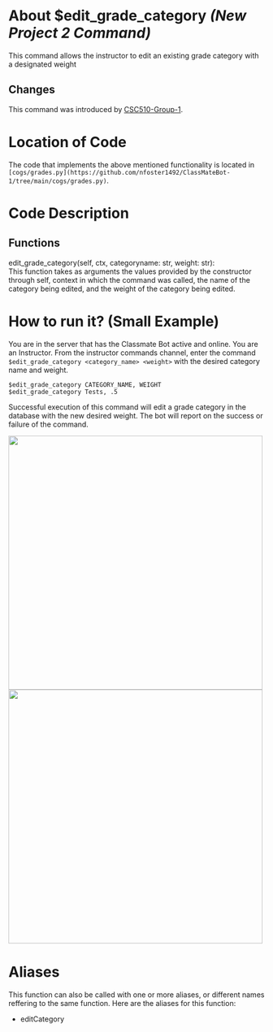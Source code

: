 # About $edit_grade_category _(New Project 2 Command)_
This command allows the instructor to edit an existing grade category with a designated weight
## Changes

This command was introduced by [CSC510-Group-1](https://github.com/nfoster1492/ClassMateBot-1/).

# Location of Code
The code that implements the above mentioned functionality is located in `[cogs/grades.py](https://github.com/nfoster1492/ClassMateBot-1/tree/main/cogs/grades.py)`.

# Code Description
## Functions
edit_grade_category(self, ctx, categoryname: str, weight: str): <br>
This function takes as arguments the values provided by the constructor through self, context in which the command was called, the name of the category being edited, and the weight of the category being edited.

# How to run it? (Small Example)
You are in the server that has the Classmate Bot active and online. You are an Instructor. From the instructor commands channel, enter the command `$edit_grade_category <category_name> <weight>` with the desired category name and weight.

```
$edit_grade_category CATEGORY_NAME, WEIGHT
$edit_grade_category Tests, .5
```
Successful execution of this command will edit a grade category in the database with the new desired weight. The bot will report on the success or failure of the command.

<img src="https://github.com/nfoster1492/ClassMateBot-1/blob/main/data/proj2media/editGradeCategoryHelp.PNG?raw=true" width="500">

<img src="https://github.com/nfoster1492/ClassMateBot-1/blob/main/data/proj2media/editGradeCategory.PNG?raw=true" width="500">

# Aliases

This function can also be called with one or more aliases, or different names reffering to the same function. Here are the aliases for this function:

 - editCategory
